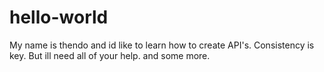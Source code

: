 # hello-world
My name is thendo and id like to learn how to create API's. Consistency is key. But ill need all of your help. and some more.
